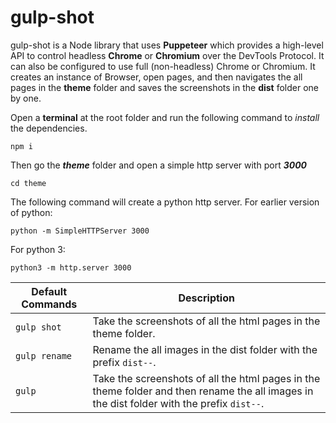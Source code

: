 
# gulp-shot
gulp-shot is a Node library that uses **Puppeteer** which provides a high-level API to control headless **Chrome** or **Chromium** over the DevTools Protocol. It can also be configured to use full (non-headless) Chrome or Chromium. It creates an instance of Browser, open pages, and then navigates the all pages in the **theme** folder and saves the screenshots in the **dist** folder one by one.

Open a **terminal** at the root folder and run the following command to *install* the dependencies.
```
npm i
```
Then go the ***theme*** folder and open a simple http server with port ***3000***
```
cd theme
```
The following command will create a python http server.
For earlier version of python:
```
python -m SimpleHTTPServer 3000
```
For python 3:
```
python3 -m http.server 3000
```
| Default Commands | Description|
|------------------|------------|
| `gulp shot` | Take the screenshots of all the html pages in the theme folder. |
| `gulp rename` | Rename the all images in the dist folder with the prefix `dist--`. |
| `gulp` | Take the screenshots of all the html pages in the theme folder and then rename the all images in the dist folder with the prefix `dist--`. |
